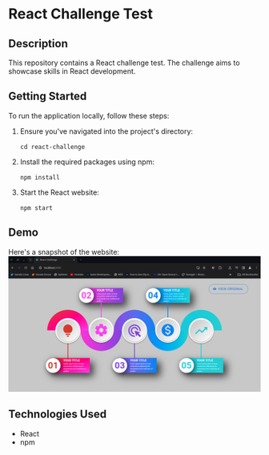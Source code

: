# React Challenge Test

## Description

This repository contains a React challenge test. The challenge aims to showcase skills in React development.

## Getting Started

To run the application locally, follow these steps:

1. Ensure you've navigated into the project's directory:

   ```
   cd react-challenge
   ```

2. Install the required packages using npm:

   ```
   npm install
   ```

3. Start the React website:
   ```
   npm start
   ```

## Demo

Here's a snapshot of the website:
![React Challenge Test](./readme_assets/react-challenge-test.png)

## Technologies Used

- React
- npm
